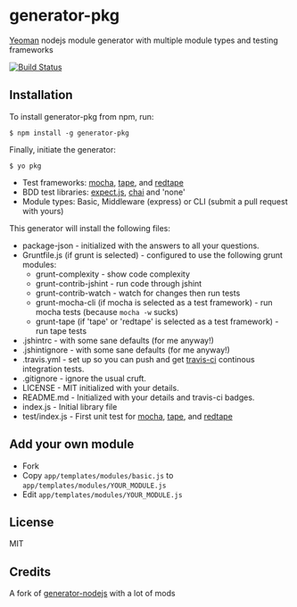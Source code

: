 # generator-pkg

[Yeoman](http://yeoman.io) nodejs module generator with multiple module types and testing frameworks

[![Build Status](https://secure.travis-ci.org/yieme/generator-pkg.png?branch=master)](https://travis-ci.org/yieme/generator-pkg)

## Installation

To install generator-pkg from npm, run:

```
$ npm install -g generator-pkg
```

Finally, initiate the generator:

```
$ yo pkg
```

- Test frameworks: [mocha](https://github.com/visionmedia/mocha), [tape](https://github.com/substack/tape),
and
[redtape](https://github.com/eugeneware/redtape)
- BDD test libraries: [expect.js](https://github.com/learnboost/expect.js),
[chai](https://github.com/chaijs/chai) and 'none'
- Module types: Basic, Middleware (express) or CLI (submit a pull request with yours)

This generator will install the following files:

* package-json - initialized with the answers to all your questions.
* Gruntfile.js (if grunt is selected) - configured to use the following grunt modules:
    * grunt-complexity - show code complexity
    * grunt-contrib-jshint - run code through jshint
    * grunt-contrib-watch - watch for changes then run tests
    * grunt-mocha-cli (if mocha is selected as a test framework) - run mocha
      tests (because `mocha -w` sucks)
    * grunt-tape (if 'tape' or 'redtape' is selected as a test framework) - run
      tape tests
* .jshintrc - with some sane defaults (for me anyway!)
* .jshintignore - with some sane defaults (for me anyway!)
* .travis.yml - set up so you can push and get [travis-ci](http://travis-ci.org)
   continous integration tests.
* .gitignore - ignore the usual cruft.
* LICENSE - MIT initialized with your details.
* README.md - Initialized with your details and travis-ci badges.
* index.js - Initial library file
* test/index.js - First unit test for [mocha](https://github.com/visionmedia/mocha), [tape](https://github.com/substack/tape),
and
[redtape](https://github.com/eugeneware/redtape)

## Add your own module

- Fork
- Copy ```app/templates/modules/basic.js``` to ```app/templates/modules/YOUR_MODULE.js```
- Edit ```app/templates/modules/YOUR_MODULE.js```

## License

MIT

## Credits

A fork of [generator-nodejs](https://github.com/eugeneware/generator-nodejs) with a lot of mods
